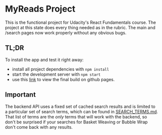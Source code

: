 # MyReads Project

This is the functional project for Udacity's React Fundamentals course. The project at this state does every thing needed as in the rubric. 
The main and /search pages now work properly without any obvious bugs.

## TL;DR

To install the app and test it right away:

* install all project dependencies with `npm install`
* start the development server with `npm start`
* use this [link](https://mohamed-magdy-fayed.github.io/my-reads-project/) to view the final build on github pages.

## Important
The backend API uses a fixed set of cached search results and is limited to a particular set of search terms, which can be found in [SEARCH_TERMS.md](SEARCH_TERMS.md). That list of terms are the _only_ terms that will work with the backend, so don't be surprised if your searches for Basket Weaving or Bubble Wrap don't come back with any results.

